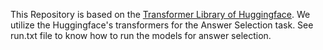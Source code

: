 This Repository is based on the [Transformer Library of Huggingface](https://github.com/huggingface/transformers). We utilize the Huggingface's transformers for the Answer Selection task. See run.txt file to know how to run the models for answer selection.

